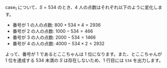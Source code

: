 $\mathrm{case}_1$ について、$S = 534$ のとき、$4$ 人の点数はそれぞれ以下のように変化します。

- 番号が $1$ の人の点数: $800+534×4=2936$
- 番号が $2$ の人の点数: $1000-534=466$
- 番号が $3$ の人の点数: $2000-534=1466$
- 番号が $4$ の人の点数: $4000-534×2=2932$

よって、番号が $1$ であるとここちゃんは $1$ 位になります。また、とここちゃんが $1$ 位を達成する $534$ 未満の $S$ は存在しないため、$1$ 行目には `534` を出力します。